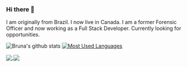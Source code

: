 ### Hi there 👋

I am originally from Brazil. I now live in Canada. I am a former Forensic Officer and now working as a Full Stack Developer. Currently looking for opportunities. 


![Bruna's github stats](https://github-readme-stats.vercel.app/api?username=brugobi&show_icons=true&theme=chartreuse-dark)
[![Most Used Languages](https://github-readme-stats.vercel.app/api/top-langs/?username=brugobi&hide=SCSS&layout=compact&theme=chartreuse-dark)](https://github.com/anuraghazra/github-readme-stats)

<a href="https://github.com/anuraghazra/github-readme-stats">
  <img align="center" src="https://github-readme-stats.vercel.app/api?username=brugobi&show_icons=true&theme=chartreuse-dark" />
</a>
<a href="https://github.com/anuraghazra/github-readme-stats">
  <img align="center" src="https://github-readme-stats.vercel.app/api/top-langs/?username=brugobi&hide=SCSS&layout=compact&theme=chartreuse-dark" />
</a>
